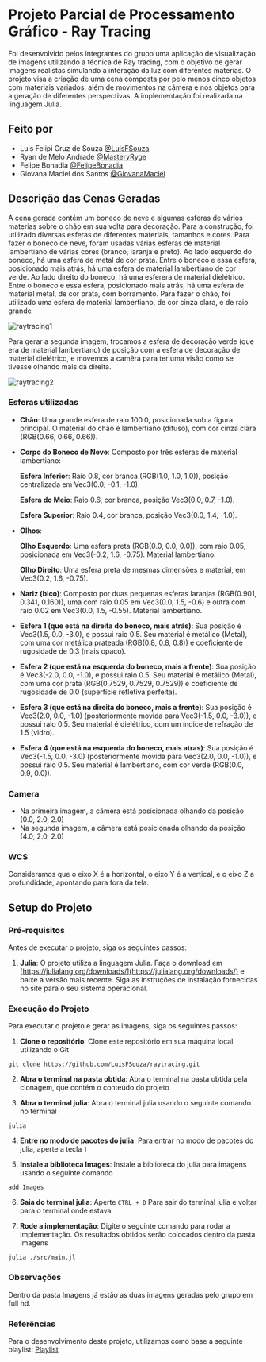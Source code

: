 # Projeto Parcial de Processamento Gráfico - Ray Tracing
Foi desenvolvido pelos integrantes do grupo uma aplicação de visualização de imagens utilizando a técnica de Ray tracing, com o objetivo de gerar imagens realistas simulando a interação da luz com diferentes materias. O projeto visa a criação de uma cena composta por pelo menos cinco objetos com materiais variados, além de movimentos na câmera e nos objetos para a geração de diferentes perspectivas.
A implementação foi realizada na linguagem Julia.

## Feito por
- Luis Felipi Cruz de Souza [@LuisFSouza](https://github.com/LuisFSouza)
- Ryan de Melo Andrade [@MasteryRyge](https://github.com/MasteryRyge)
- Felipe Bonadia [@FelipeBonadia](https://github.com/FelipeBonadia)
- Giovana Maciel dos Santos [@GiovanaMaciel](https://github.com/GiovanaMaciel)

## Descrição das Cenas Geradas
A cena gerada contém um boneco de neve e algumas esferas de vários materias sobre o chão em sua volta para decoração. Para a construção, foi utilizado diversas esferas de diferentes materiais, tamanhos e cores. 
Para fazer o boneco de neve, foram usadas várias esferas de material lambertiano de várias cores (branco, laranja e preto).
Ao lado esquerdo do boneco, há uma esfera de metal de cor prata. Entre o boneco e essa esfera, posicionado mais atrás, há uma esfera de material lambertiano de cor verde. 
Ao lado direito do boneco, há uma esferera de material dielétrico. Entre o boneco e essa esfera, posicionado mais atrás, há uma esfera de material metal, de cor prata, com borramento.
Para fazer o chão, foi utilizado uma esfera de material lambertiano, de cor cinza clara, e de raio grande

![raytracing1](https://github.com/user-attachments/assets/21258678-0830-4fea-b0bc-69f5f3265bc8)

Para gerar a segunda imagem, trocamos a esfera de decoração verde (que era de material lambertiano) de posição com a esfera de decoração de material dielétrico, e movemos a camêra para ter uma visão como se tivesse olhando mais da direita.

![raytracing2](https://github.com/user-attachments/assets/6ec60827-e501-4bfd-b186-9f99ba549271)

### Esferas utilizadas
* <strong>Chão</strong>: Uma grande esfera de raio 100.0, posicionada sob a figura principal. O material do chão é lambertiano (difuso), com cor cinza clara (RGB(0.66, 0.66, 0.66)).

* <strong>Corpo do Boneco de Neve</strong>: Composto por três esferas de material lambertiano:

  <strong>Esfera Inferior</strong>: Raio 0.8, cor branca (RGB(1.0, 1.0, 1.0)), posição centralizada em Vec3(0.0, -0.1, -1.0).

  <strong>Esfera do Meio</strong>: Raio 0.6, cor branca, posição Vec3(0.0, 0.7, -1.0).

  <strong>Esfera Superior</strong>: Raio 0.4, cor branca, posição Vec3(0.0, 1.4, -1.0).

* <strong>Olhos</strong>:
  
  <strong>Olho Esquerdo</strong>: Uma esfera preta (RGB(0.0, 0.0, 0.0)), com raio 0.05, posicionada em Vec3(-0.2, 1.6, -0.75). Material lambertiano.

  <strong>Olho Direito</strong>: Uma esfera preta de mesmas dimensões e material, em Vec3(0.2, 1.6, -0.75).

* <strong>Nariz (bico)</strong>: Composto por duas pequenas esferas laranjas (RGB(0.901, 0.341, 0.160)), uma com raio 0.05 em Vec3(0.0, 1.5, -0.6) e outra com raio 0.02 em Vec3(0.0, 1.5, -0.55). Material lambertiano.

* <strong>Esfera 1 (que está na direita do boneco, mais atrás)</strong>: Sua posição é Vec3(1.5, 0.0, -3.0), e possui raio 0.5. Seu material é metálico (Metal), com uma cor metálica prateada (RGB(0.8, 0.8, 0.8)) e coeficiente de rugosidade de 0.3 (mais opaco).

* <strong>Esfera 2 (que está na esquerda do boneco, mais a frente)</strong>: Sua posição é Vec3(-2.0, 0.0, -1.0), e possui raio 0.5. Seu material é metálico (Metal), com uma cor prata (RGB(0.7529, 0.7529, 0.7529)) e coeficiente de rugosidade de 0.0 (superfície refletiva perfeita).

* <strong>Esfera 3 (que está na direita do boneco, mais a frente)</strong>: Sua posição é Vec3(2.0, 0.0, -1.0) (posteriormente movida para Vec3(-1.5, 0.0, -3.0)), e possui raio 0.5. Seu material é dielétrico, com um índice de refração de 1.5 (vidro).

* <strong>Esfera 4 (que está na esquerda do boneco, mais atras)</strong>: Sua posição é Vec3(-1.5, 0.0, -3.0) (posteriormente movida para Vec3(2.0, 0.0, -1.0)), e possui raio 0.5. Seu material é lambertiano, com cor verde (RGB(0.0, 0.9, 0.0)).

### Camera
* Na primeira imagem, a câmera está posicionada olhando da posição (0.0, 2.0, 2.0)
* Na segunda imagem, a câmera está posicionada olhando da posição (4.0, 2.0, 2.0)

### WCS
Consideramos que o eixo X é a horizontal, o eixo Y é a vertical, e o eixo Z a profundidade, apontando para fora da tela.

## Setup do Projeto
### Pré-requisitos
Antes de executar o projeto, siga os seguintes passos:

1. **Julia**: O projeto utiliza a linguagem Julia. Faça o download em [https://julialang.org/downloads/](https://julialang.org/downloads/) e baixe a versão mais recente. Siga as instruções de instalação fornecidas no site para o seu sistema operacional.

### Execução do Projeto
Para executar o projeto e gerar as imagens, siga os seguintes passos:

1. **Clone o repositório**: Clone este repositório em sua máquina local utilizando o Git
```
git clone https://github.com/LuisFSouza/raytracing.git
```

2. **Abra o terminal na pasta obtida**: Abra o terminal na pasta obtida pela clonagem, que contém o conteúdo do projeto

3. **Abra o terminal julia**: Abra o terminal julia usando o seguinte comando no terminal
```
julia
```

4. **Entre no modo de pacotes do julia**: Para entrar no modo de pacotes do julia, aperte a tecla ```]```


5. **Instale a biblioteca Images**: Instale a biblioteca do julia para imagens usando o seguinte comando
```
add Images
```

6. **Saia do terminal julia**: Aperte ```CTRL + D``` Para sair do terminal julia e voltar para o terminal onde estava

7. **Rode a implementação**: Digite o seguinte comando para rodar a implementação. Os resultados obtidos serão colocados dentro da pasta Imagens
```
julia ./src/main.jl
```

### Observações
Dentro da pasta Imagens já estão as duas imagens geradas pelo grupo em full hd. 

### Referências
Para o desenvolvimento deste projeto, utilizamos como base a seguinte playlist: [Playlist](https://www.youtube.com/watch?v=LlNaI6upK94&list=PL5TJqBvpXQv4cAynxaIyclmpZ95g-gtqQ&index=4)

